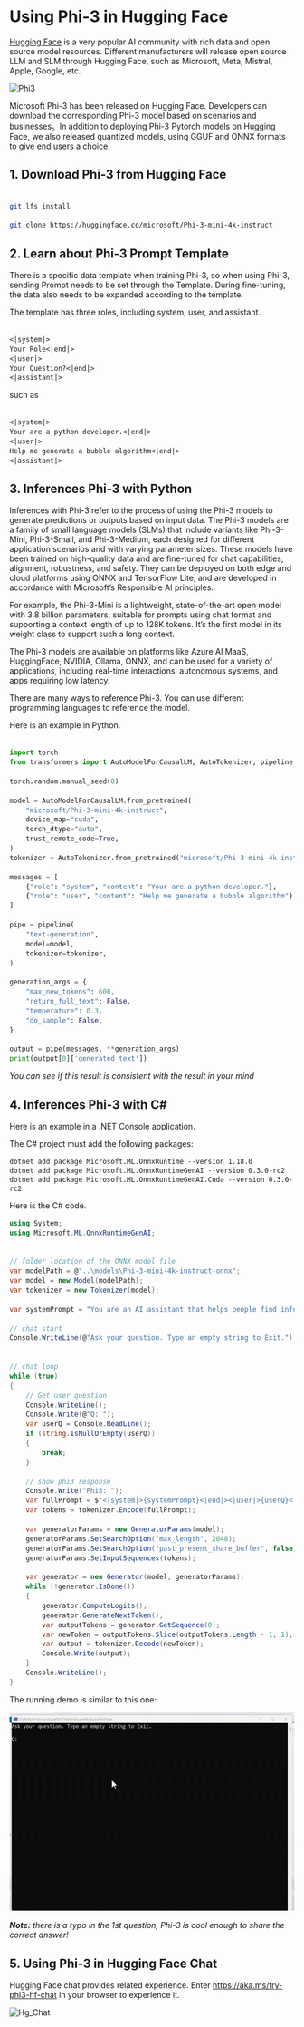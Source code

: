 # **Using Phi-3 in Hugging Face**

[Hugging Face](https://huggingface.co/) is a very popular AI community with rich data and open source model resources. Different manufacturers will release open source LLM and SLM through Hugging Face, such as Microsoft, Meta, Mistral, Apple, Google, etc.

![Phi3](../../imgs/02/Huggingface/Hg_Phi3.png)

Microsoft Phi-3 has been released on Hugging Face. Developers can download the corresponding Phi-3 model based on scenarios and businesses。In addition to deploying Phi-3 Pytorch models on Hugging Face, we also released quantized models, using GGUF and ONNX formats to give end users a choice.


## **1. Download Phi-3 from Hugging Face**

```bash

git lfs install 

git clone https://huggingface.co/microsoft/Phi-3-mini-4k-instruct

```

## **2. Learn about Phi-3 Prompt Template**

There is a specific data template when training Phi-3, so when using Phi-3, sending Prompt needs to be set through the Template. During fine-tuning, the data also needs to be expanded according to the template.

The template has three roles, including system, user, and assistant.


```txt

<|system|>
Your Role<|end|>
<|user|>
Your Question?<|end|>
<|assistant|>

```

such as


```txt

<|system|>
Your are a python developer.<|end|>
<|user|>
Help me generate a bubble algorithm<|end|>
<|assistant|>

```


## **3. Inferences Phi-3 with Python**

Inferences with Phi-3 refer to the process of using the Phi-3 models to generate predictions or outputs based on input data. The Phi-3 models are a family of small language models (SLMs) that include variants like Phi-3-Mini, Phi-3-Small, and Phi-3-Medium, each designed for different application scenarios and with varying parameter sizes. These models have been trained on high-quality data and are fine-tuned for chat capabilities, alignment, robustness, and safety. They can be deployed on both edge and cloud platforms using ONNX and TensorFlow Lite, and are developed in accordance with Microsoft’s Responsible AI principles.

For example, the Phi-3-Mini is a lightweight, state-of-the-art open model with 3.8 billion parameters, suitable for prompts using chat format and supporting a context length of up to 128K tokens. It’s the first model in its weight class to support such a long context.

The Phi-3 models are available on platforms like Azure AI MaaS, HuggingFace, NVIDIA, Ollama, ONNX, and can be used for a variety of applications, including real-time interactions, autonomous systems, and apps requiring low latency.

There are many ways to reference Phi-3. You can use different programming languages to reference the model.

Here is an example in Python.


```python

import torch
from transformers import AutoModelForCausalLM, AutoTokenizer, pipeline

torch.random.manual_seed(0)

model = AutoModelForCausalLM.from_pretrained(
    "microsoft/Phi-3-mini-4k-instruct", 
    device_map="cuda", 
    torch_dtype="auto", 
    trust_remote_code=True, 
)
tokenizer = AutoTokenizer.from_pretrained("microsoft/Phi-3-mini-4k-instruct")

messages = [
    {"role": "system", "content": "Your are a python developer."},
    {"role": "user", "content": "Help me generate a bubble algorithm"},
]

pipe = pipeline(
    "text-generation",
    model=model,
    tokenizer=tokenizer,
)

generation_args = {
    "max_new_tokens": 600,
    "return_full_text": False,
    "temperature": 0.3,
    "do_sample": False,
}

output = pipe(messages, **generation_args)
print(output[0]['generated_text'])


```

*You can see if this result is consistent with the result in your mind*

## **4. Inferences Phi-3 with C#**

Here is an example in a .NET Console application.

The C# project must add the following packages:

```
dotnet add package Microsoft.ML.OnnxRuntime --version 1.18.0
dotnet add package Microsoft.ML.OnnxRuntimeGenAI --version 0.3.0-rc2
dotnet add package Microsoft.ML.OnnxRuntimeGenAI.Cuda --version 0.3.0-rc2
```

Here is the C# code.

```csharp
using System;
using Microsoft.ML.OnnxRuntimeGenAI;


// folder location of the ONNX model file
var modelPath = @"..\models\Phi-3-mini-4k-instruct-onnx";
var model = new Model(modelPath);
var tokenizer = new Tokenizer(model);

var systemPrompt = "You are an AI assistant that helps people find information. Answer questions using a direct style. Do not share more information that the requested by the users.";

// chat start
Console.WriteLine(@"Ask your question. Type an empty string to Exit.");


// chat loop
while (true)
{
    // Get user question
    Console.WriteLine();
    Console.Write(@"Q: ");
    var userQ = Console.ReadLine();    
    if (string.IsNullOrEmpty(userQ))
    {
        break;
    }

    // show phi3 response
    Console.Write("Phi3: ");
    var fullPrompt = $"<|system|>{systemPrompt}<|end|><|user|>{userQ}<|end|><|assistant|>";
    var tokens = tokenizer.Encode(fullPrompt);

    var generatorParams = new GeneratorParams(model);
    generatorParams.SetSearchOption("max_length", 2048);
    generatorParams.SetSearchOption("past_present_share_buffer", false);
    generatorParams.SetInputSequences(tokens);

    var generator = new Generator(model, generatorParams);
    while (!generator.IsDone())
    {
        generator.ComputeLogits();
        generator.GenerateNextToken();
        var outputTokens = generator.GetSequence(0);
        var newToken = outputTokens.Slice(outputTokens.Length - 1, 1);
        var output = tokenizer.Decode(newToken);
        Console.Write(output);
    }
    Console.WriteLine();
}
```

The running demo is similar to this one:

![Chat running demo](../../imgs/02/csharp/20SampleConsole.gif)

***Note:** there is a typo in the 1st question, Phi-3 is cool enough to share the correct answer!*



## **5. Using Phi-3 in Hugging Face Chat**

Hugging Face chat provides related experience. Enter https://aka.ms/try-phi3-hf-chat in your browser to experience it.

![Hg_Chat](../../imgs/02/Huggingface/Hg_Chat.png)





